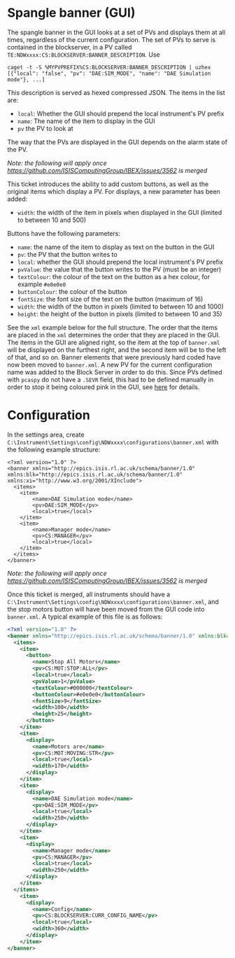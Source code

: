 # Spangle banner (GUI)


The spangle banner in the GUI looks at a set of PVs and displays them at all times, regardless of the current configuration. The set of PVs to serve is contained in the blockserver, in a PV called `TE:NDWxxxx:CS:BLOCKSERVER:BANNER_DESCRIPTION`. Use 
```
caget -t -S %MYPVPREFIX%CS:BLOCKSERVER:BANNER_DESCRIPTION | uzhex
[{"local": "false", "pv": "DAE:SIM_MODE", "name": "DAE Simulation mode"}, ...]
```

This description is served as hexed compressed JSON. The items in the list are:
- `local`: Whether the GUI should prepend the local instrument's PV prefix
- `name`: The name of the item to display in the GUI
- `pv` the PV to look at

The way that the PVs are displayed in the GUI depends on the alarm state of the PV.

*Note: the following will apply once https://github.com/ISISComputingGroup/IBEX/issues/3562 is merged*

This ticket introduces the ability to add custom buttons, as well as the original items which display a PV. For displays, a new parameter has been added:
- `width`: the width of the item in pixels when displayed in the GUI (limited to between 10 and 500)

Buttons have the following parameters:
- `name`: the name of the item to display as text on the button in the GUI
- `pv`: the PV that the button writes to
- `local`: whether the GUI should prepend the local instrument's PV prefix
- `pvValue`: the value that the button writes to the PV (must be an integer)
- `textColour`: the colour of the text on the button as a hex colour, for example `#e0e0e0`
- `buttonColour`: the colour of the button
- `fontSize`: the font size of the text on the button (maximum of 16)
- `width`: the width of the button in pixels (limited to between 10 and 1000)
- `height`: the height of the button in  pixels (limited to between 10 and 35)

See the `xml` example below for the full structure. The order that the items are placed in the `xml` determines the order that they are placed in the GUI. The items in the GUI are aligned right, so the item at the top of `banner.xml` will be displayed on the furthest right, and the second item will be to the left of that, and so on.
Banner elements that were previously hard coded have now been moved to `banner.xml`. A new PV for the current configuration name was added to the Block Server in order to do this. Since PVs defined with `pcaspy` do not have a `.SEVR` field, this had to be defined manually in order to stop it being coloured pink in the GUI, see [here](https://github.com/ISISComputingGroup/ibex_developers_manual/wiki/BlockServer-Structure#channel-access) for details.

# Configuration

In the settings area, create `C:\Instrument\Settings\config\NDWxxxx\configurations\banner.xml` with the following example structure:

```
<?xml version="1.0" ?>
<banner xmlns="http://epics.isis.rl.ac.uk/schema/banner/1.0" xmlns:blk="http://epics.isis.rl.ac.uk/schema/banner/1.0" xmlns:xi="http://www.w3.org/2001/XInclude">
  <items>
    <item>
        <name>DAE Simulation mode</name>
        <pv>DAE:SIM_MODE</pv>
        <local>true</local>
    </item>
    <item>
        <name>Manager mode</name>
        <pv>CS:MANAGER</pv>
        <local>true</local>
    </item>
  </items>
</banner>
```

*Note: the following will apply once https://github.com/ISISComputingGroup/IBEX/issues/3562 is merged*

Once this ticket is merged, all instruments should have a `C:\Instrument\Settings\config\NDWxxxx\configurations\banner.xml`, and the stop motors button will have been moved from the GUI code into `banner.xml`. A typical example of this file is as follows:
```xml
<?xml version="1.0" ?>
<banner xmlns="http://epics.isis.rl.ac.uk/schema/banner/1.0" xmlns:blk="http://epics.isis.rl.ac.uk/schema/banner/1.0" xmlns:xi="http://www.w3.org/2001/XInclude">
  <items>
    <item>
      <button>
        <name>Stop All Motors</name>
        <pv>CS:MOT:STOP:ALL</pv>
        <local>true</local>
        <pvValue>1</pvValue>
        <textColour>#000000</textColour>
        <buttonColour>#e0e0e0</buttonColour>
        <fontSize>9</fontSize>
        <width>100</width>
        <height>25</height>
      </button>
    </item>
    <item>
      <display>
        <name>Motors are</name>
        <pv>CS:MOT:MOVING:STR</pv>
        <local>true</local>
        <width>170</width>
      </display>
    </item>
    <item>
      <display>
        <name>DAE Simulation mode</name>
        <pv>DAE:SIM_MODE</pv>
        <local>true</local>
        <width>250</width>
      </display>
    </item>
    <item>
      <display>
        <name>Manager mode</name>
        <pv>CS:MANAGER</pv>
        <local>true</local>
        <width>250</width>
      </display>
    </item>
  </items>
    <item>
      <display>
        <name>Config</name>
        <pv>CS:BLOCKSERVER:CURR_CONFIG_NAME</pv>
        <local>true</local>
        <width>360</width>
      </display>
    </item>
</banner>
```